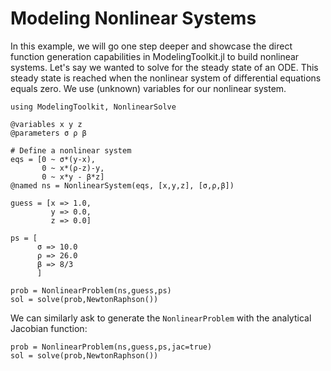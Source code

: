 # Modeling Nonlinear Systems

In this example, we will go one step deeper and showcase the direct function
generation capabilities in ModelingToolkit.jl to build nonlinear systems.
Let's say we wanted to solve for the steady state of an ODE. This steady state
is reached when the nonlinear system of differential equations equals zero.
We use (unknown) variables for our nonlinear system.

```@example nonlinear
using ModelingToolkit, NonlinearSolve

@variables x y z
@parameters σ ρ β

# Define a nonlinear system
eqs = [0 ~ σ*(y-x),
       0 ~ x*(ρ-z)-y,
       0 ~ x*y - β*z]
@named ns = NonlinearSystem(eqs, [x,y,z], [σ,ρ,β])

guess = [x => 1.0,
         y => 0.0,
         z => 0.0]

ps = [
      σ => 10.0
      ρ => 26.0
      β => 8/3
      ]

prob = NonlinearProblem(ns,guess,ps)
sol = solve(prob,NewtonRaphson())
```

We can similarly ask to generate the `NonlinearProblem` with the analytical
Jacobian function:

```@example nonlinear
prob = NonlinearProblem(ns,guess,ps,jac=true)
sol = solve(prob,NewtonRaphson())
```
